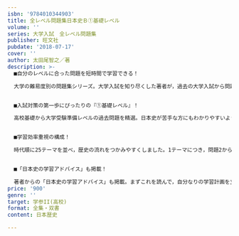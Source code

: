 ```yaml
---
isbn: '9784010344903'
title: 全レベル問題集日本史Ｂ①基礎レベル
volume: ''
series: 大学入試　全レベル問題集
publisher: 旺文社
pubdate: '2018-07-17'
cover: ''
author: 太田尾智之／著
description: >-
  ■自分のレベルに合った問題を短時間で学習できる！

  大学の難易度別の問題集シリーズ。大学入試を知り尽くした著者が，過去の大学入試から問題を厳選し，レベルにじた最適な解説を執筆。自分にぴったりな問題と解説で理解が深まり，知識が定着します。


  ■入試対策の第一歩にぴったりの『①基礎レベル』！

  高校基礎から大学受験準備レベルの過去問題を精選。日本史が苦手な方にもわかりやすいよう，解説も丁寧に書かれており，日本史の受験対策の第一歩に最適な一冊です。


  ■学習効率重視の構成！

  時代順に25テーマを並べ，歴史の流れをつかみやすくしました。1テーマにつき，問題2から6ページ（本冊）＋解答解説2ページ（別冊）で使いやすい構成です。


  ■「日本史の学習アドバイス」も掲載！

  著者からの「日本史の学習アドバイス」も掲載。まずこれを読んで，自分なりの学習計画を立てましょう。
price: '900'
genre: ''
target: 学参II(高校)
format: 全集・双書
content: 日本歴史

---
```

